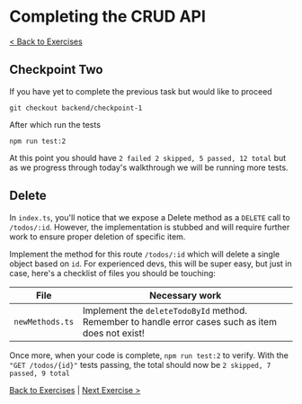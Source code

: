 # Completing the CRUD API

[< Back to Exercises](../exercises/README.md)

## Checkpoint Two
If you have yet to complete the previous task but would like to proceed
```
git checkout backend/checkpoint-1
```

After which run the tests

```
npm run test:2
```

At this point you should have `2 failed 2 skipped, 5 passed, 12 total` but as we progress through today's walkthrough we will be running more tests.

## Delete
In `index.ts`, you'll notice that we expose a Delete method as a `DELETE` call to `/todos/:id`. However, the implementation is stubbed and will require further work to ensure proper deletion of specific item.

Implement the method for this route `/todos/:id` which will delete a single object based on `id`. For experienced devs, this will be super easy, but just in case, here's a checklist of files you should be touching:

| File      | Necessary work |
| ----------- | ----------- |
| `newMethods.ts`   | Implement the `deleteTodoById` method. Remember to handle error cases such as item does not exist! |

Once more, when your code is complete, `npm run test:2` to verify. With the `"GET /todos/{id}"` tests passing, the total should now be `2 skipped, 7 passed, 9 total`

[Back to Exercises](./README.md) | [Next Exercise >](./23-UpdateOutdated.md)
